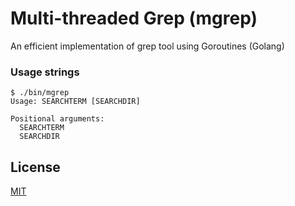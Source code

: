 
# Multi-threaded Grep (mgrep)

An efficient implementation of grep tool using Goroutines (Golang)


### Usage strings

```shell
$ ./bin/mgrep 
Usage: SEARCHTERM [SEARCHDIR]

Positional arguments:
  SEARCHTERM
  SEARCHDIR
```


## License

[MIT](https://choosealicense.com/licenses/mit/)

